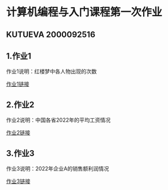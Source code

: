<html>
    <head>
        <h1>计算机编程与入门课程第一次作业</h1>
        <h2>KUTUEVA  2000092516</h2>
    </head>
    <body>
        <div class="container">
            <h2>1.作业1</h2>
            <p>作业1说明：红楼梦中各人物出现的次数</p>
            <a href="https://bktv02.github.io/1.html">作业1链接</a>
            <h2>2.作业2</h2>
            <p>作业2说明：中国各省2022年的平均工资情况</p>
            <a href="https://bktv02.github.io/2.html">作业2链接</a>
            <h2>3.作业3</h2>
            <p>作业3说明：2022年企业A的销售额利润情况</p>
            <a href="https://bktv02.github.io/3.html">作业3链接</a>
        </div>
    </body>
</html>
